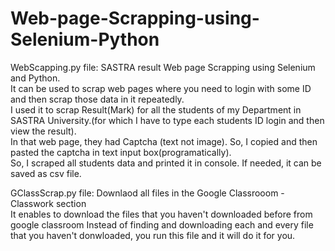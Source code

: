 # Web-page-Scrapping-using-Selenium-Python
WebScapping.py file: SASTRA result Web page Scrapping using Selenium and Python.\
It can be used to scrap web pages where you need to login with some ID and then scrap those data in it repeatedly.\
I used it to scrap Result(Mark) for all the students of my Department in SASTRA University.(for which I have to type each students ID login and then view the result).\
In that web page, they had Captcha (text not image). So, I copied and then pasted the captcha in text input box(programatically).\
So, I scraped all students data and printed it in console. If needed, it can be saved as csv file. 

GClassScrap.py file: Downlaod all files in the Google Classrooom - Classwork section\
It enables to download the files that you haven't downloaded before from google classroom
Instead of finding and downloading each and every file that you haven't donwloaded, you run this file and it will do it for you. 

